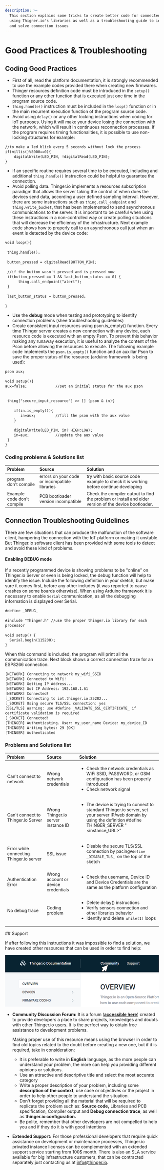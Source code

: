 ```yaml
---
description: >-
  This section explains some tricks to create better code for connected devices
  using Thigner.io's libraries as well as a troubleshooting guide to identify
  and solve connection issues
---
```


# Good Practices & Troubleshooting

## Coding Good Practices

* First of all, read the platform documentation, it is strongly recommended to use the example codes provided there when creating new firmwares.
* Thinger resources definition code must be introduced in the `setup()` function or any other function that is executed just one time in the program source code.
* `thing.handle()` instruction must be included in the `loop()` function or in the main recurrent execution function of the program source code.
* Avoid using `delay()` or any other locking instructions when coding for IoT purposes. Using it will make your device losing the connection with the network, which will result in continuous reconnection processes. If the program requires timing functionalities, it is possible to use non-locking structures for example: 

```text
//to make a led blick every 5 seconds without lock the process 
if(millis()%5000==0){
    digitalWrite(LED_PIN, !digitalRead(LED_PIN);
}
```

* If an specific routine requires several time to be executed, including and additional `thing.handle()` instruction could be helpful to guarantee the connection. 
* Avoid polling data. Thinger.io implements a resources subscription paradigm that allows the server taking the control of when does the devices send data, according a user defined sampling interval. However, there are some instructions such as `thing.call_endpoint` and `thing.write_bucket`, that has been implemented to send  asynchronous communications to the server. It is important to be careful when using these instructions in a non-controlled way or create polling situations that will decrease the efficiency of the infrastructure. Next example code shows how to properly call to an asynchronous call just when an event is detected by the device code:

```text
void loop(){

 thing.handle();
 
 button_pressed = digitalRead(BUTTON_PIN);

 //if the button wasn't pressed and is pressed now
 if(button_pressed == 1 && last_button_status == 0) {
      thing.call_endpoint("alert");   
 }

 last_button_status = button_pressed;

}
```

* Use the **debug** mode when testing and prototyping to identify connection problems \(shee troubleshooting guidelines\)
* Create consistent input resources using pson.is\_empty\(\) function. Every time Thinger server creates a new connection with any device, each resource code is executed with an empty Pson. To prevent this behavior making any runaway execution, it is useful to analyze the content of the Pson before allowing the resources to execute. The following example code implements the `pson.is_empty()` function and an auxiliar Pson to save the proper status of the resource \(arduino framework is being used\):

```text
pson aux;

void setup(){
aux=false;             //set an initial status for the aux pson


 thing["secure_input_resource"] >> [] (pson & in){
    
    if(in.is_empty()){
       in=aux;         //fill the pson with the aux value 
    }
    
    digitalWrite(LED_PIN, in? HIGH:LOW);
    in=aux;            //update the aux value
 }
} 
```

### Coding problems & Solutions list

| Problem | Source | Solution |
| :--- | :--- | :--- |
| program don't compile | errors on your code or incompatible libraries | try with basic source code example to check it is working before continue developing |
| Example code don't compile | PCB bootloader version incompatible | Check the compiler output to find the problem or install and older version of the device bootloader.  |

## Connection Troubleshooting Guidelines

There are few situations that can produce the malfunction of the software client, hampering the connection with the IoT platform or making it unstable. But Thinger.io software client has been provided with some tools to detect and avoid these kind of problems. 

#### Enabling DEBUG mode

If a recently programmed device is showing problems to be "online" on Thinger.io Server or even is being locked, the debug function will help to identify the issue. Include the following definition in your sketch, but make sure it comes first, before any other includes \(it was reported to cause crashes on some boards otherwise\). When using Arduino framework it is necessary to enable `Serial` communication, as all the debugging information is displayed over Serial.

```text
#define _DEBUG_

#include "Thinger.h" //use the proper thinger.io library for each processor

void setup() {
  Serial.begin(115200);
}
```

When this command is included, the program will print all the communication traze. Next block shows a correct connection traze for an ESP8266 connection.

```text
[NETWORK] Connecting to network my_wifi_SSID
[NETWORK] Connected to WiFi!
[NETWORK] Getting IP Address...
[NETWORK] Got IP Address: 192.168.1.61
[NETWORK] Connected!
[_SOCKET] Connecting to iot.thinger.io:25202...
[_SOCKET] Using secure TLS/SSL connection: yes
[SSL/TLS] Warning: use #define _VALIDATE_SSL_CERTIFICATE_ if certificate validation is required
[_SOCKET] Connected!
[THINGER] Authenticating. User: my_user_name Device: my_device_ID
[THINGER] Writing bytes: 29 [OK]
[THINGER] Authenticated
```

### Problems and Solutions list

<table>
  <thead>
    <tr>
      <th style="text-align:left">Problem</th>
      <th style="text-align:left">Source</th>
      <th style="text-align:left">Solution</th>
    </tr>
  </thead>
  <tbody>
    <tr>
      <td style="text-align:left">Can&apos;t connect to network</td>
      <td style="text-align:left">Wrong network credentials</td>
      <td style="text-align:left">
        <ul>
          <li>Check the network credentials as WiFi SSID, PASSWORD, or GSM configuration
            has been properly introduced</li>
          <li>Check network signal</li>
        </ul>
      </td>
    </tr>
    <tr>
      <td style="text-align:left">Can&apos;t connect to Thinger.io Server</td>
      <td style="text-align:left">Wrong Thinger.io server instance ID</td>
      <td style="text-align:left">
        <ul>
          <li>The device is trying to connect to standard Thinger.io server, set your
            server IP/web domain by using the definition #define THINGER_SERVER &quot;&lt;instance_URL&gt;&quot;</li>
        </ul>
      </td>
    </tr>
    <tr>
      <td style="text-align:left">Error while connecting Thinger.io server</td>
      <td style="text-align:left">SSL issue</td>
      <td style="text-align:left">
        <p></p>
        <ul>
          <li>Disable the secure TLS/SSL connection by pacing<code>#define _DISABLE_TLS_ </code>on
            the top of the sketch</li>
        </ul>
      </td>
    </tr>
    <tr>
      <td style="text-align:left">Authentication Error</td>
      <td style="text-align:left">Wrong account or device credentials</td>
      <td style="text-align:left">
        <ul>
          <li>Check the username, Device ID and Device Credentials are the same as the
            platform configuration</li>
        </ul>
      </td>
    </tr>
    <tr>
      <td style="text-align:left">No debug trace</td>
      <td style="text-align:left">Coding problem</td>
      <td style="text-align:left">
        <ul>
          <li>Delete delay() instructions</li>
          <li>Verify sensors connection and other libraries behavior</li>
          <li>Identify and delete<code> while(1)</code> loops</li>
        </ul>
      </td>
    </tr>
  </tbody>
</table>## Support

If after following this instructions it was impossible to find a solution, we have created other resources that can be used in order to find help: 

![](../.gitbook/assets/image%20%28254%29.png)

* **Community Discussion Forum:** It is a forum \([**accessible here**](https://community.thinger.io)\) created to provide developers a place to share projects, knowledges and doubts with other Thinger.io users. It is the perfect way to obtain free assistance to development problems.  
  
  Making proper use of this resource means using the browser in order to find old topics related to the doubt before creating a new one, but if it is required, take in consideration:   


  * It is preferable to write in **English** language, as the more people can understand your problem, the more can help you providing different opinions or solutions.
  * Use an attractive and descriptive title and select the most accurate category
  * Write a proper description of your problem, including some **description of the context**, use case or objectives or the project in order to help other people to understand the situation. 
  * Don't forget providing all the material that will be required to replicate the problem such as: **Source code,** Libraries and PCB specification, Compiler output and **Debug connection trace**, as well as **thinger.io configuration.** 
  * Be polite, remember that other developers are not compelled to help you and if they do it is with good intentions

* **Extended Support:** For those professional developers that require quick assistance on development or maintenance processes,  Thinger.io privated instance licenses can be complemented  with an extended support service starting from 100$ month.   There is also an SLA service available for big infrastructure customers, that can be contracted separately just contacting us at info@thinger.io.

